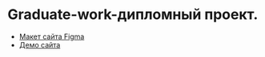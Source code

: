 # Graduate-work-дипломный проект.

* [Макет сайта Figma](https://www.figma.com/file/jfhpcU1XVPbK685afnybD4/Дипломный-Макет-Базовый-FrontendBlok-(Copy)?type=design&node-id=0-1&mode=design&t=6WRtLXmkXP4ry7G8-0)
 * [Демо сайта](https://praktik23.github.io/Graduate-work/index.html)
